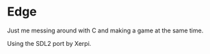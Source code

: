 # Edge

Just me messing around with C and making a game at the same time.

Using the SDL2 port by Xerpi.
